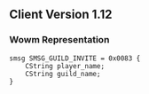 ## Client Version 1.12

### Wowm Representation
```rust,ignore
smsg SMSG_GUILD_INVITE = 0x0083 {
    CString player_name;    
    CString guild_name;    
}

```
